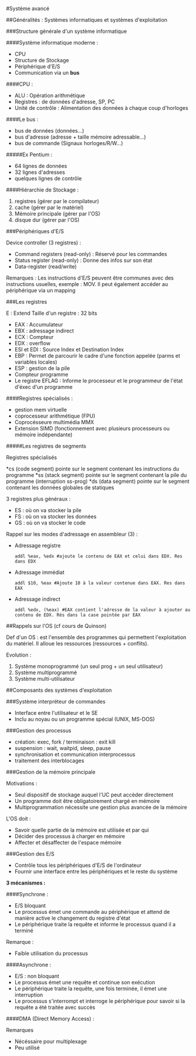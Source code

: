 #Système avancé


##Généralités : Systèmes informatiques et systèmes d'exploitation

###Structure générale d'un système informatique

####Système informatique moderne :

* CPU
* Structure de Stockage
* Périphérique d'E/S
* Communication via un **bus**

####CPU :

* ALU : Opération arithmétique
* Registres : de données d'adresse, SP, PC
* Unité de contrôle : Alimentation des données à chaque coup d'horloges


####Le bus :

* bus de données (données...)
* bus d'adresse (adresse + taille  mémoire adressable...)
* bus de commande (Signaux horloges/R/W...)

#####Ex Pentium :

* 64 lignes de données
* 32 lignes d'adresses
* quelques lignes de contrôle

####Hiérarchie de Stockage :

1. registres (gérer par le compilateur)
2. cache (gérer par le matériel)
3. Mémoire principale (gérer par l'OS)
4. disque dur (gérer par l'OS)

###Périphériques d'E/S

Device controller (3 registres) :

* Command registers (read-only) : Réservé pour les commandes
* Status register (read-only) : Donne des infos sur son état
* Data-register (read/write)

Remarques :
Les instructions d'E/S peuvent être communes avec des instructions usuelles, exemple : MOV. Il peut également accéder au périphérique via un mapping

###Les registres

E : Extend
Taille d'un registre :  32 bits

* EAX : Accumulateur
* EBX : adressage indirect
* ECX : Compteur
* EDX : overflow
* ESI et EDI : Source Index et Destination Index
* EBP : Permet de parcourir le cadre d'une fonction appelée (parms et variables locales)
* ESP : gestion de la pile
* Compteur programme
* Le registre EFLAG : Informe le processeur et le programmeur de l'état d'éxec d'un programme

####Registres spécialisés :
* gestion mem virtuelle
* coprocesseur arithmétique (FPU)
* Coprocésseure multimédia MMX
* Extension SIMD (fonctionnement avec plusieurs processeurs ou mémoire indépendante)

#####Les registres de segments

Registres spécialisés

*cs (code segment) pointe sur le segment contenant les instructions du programme
*ss (stack segment) pointe sur le segment contenant la pile du programme (interruption ss-prog)
*ds (data segment) pointe sur le segment contenant les données globales de statiques

3 registres plus généraux :

* ES : où on va stocker la pile
* FS : où on va stocker les données
* GS : où on va stocker le code

Rappel sur les modes d'adressage en assembleur (3) :

* Adressage registre

      addl %eax, %edx #ajoute le contenu de EAX et celui dans EDX. Res dans EDX

* Adressage immédiat

      addl $10, %eax #Ajoute 10 à la valeur contenue dans EAX. Res dans EAX

* Adressage indirect

      addl %edx, (%eax) #EAX contient l'adresse de la valeur à ajouter au contenu de EDX. Rés dans la case pointée par EAX

##Rappels sur l'OS (cf cours de Quinson)

Def d'un OS : est l'ensemble des programmes qui permettent l'exploitation du matériel. Il alloue les ressources (ressources + conflits).

Evolution :

1. Système monoprogrammé (un seul prog + un seul utilisateur)
2. Système multiprogrammé
3. Système multi-utilisateur

##Composants des systèmes d'exploitation

###Système interpréteur de commandes

* Interface entre l'utilisateur et le SE
* Inclu au noyau ou un programme spécial (UNIX, MS-DOS)

###Gestion des processus

* création: exec, fork / terminaison : exit kill
* suspension : wait, waitpid, sleep, pause
* synchronisation et communication interprocessus
* traitement des interblocages

###Gestion de la mémoire principale

Motivations :

* Seul dispositif de stockage auquel l'UC peut accèder directement
* Un programme doit être obligatoirement chargé en mémoire
* Multiprogrammation nécessite une gestion plus avancée de la mémoire

L'OS  doit :

* Savoir quelle partie de la mémoire est utilisée et par qui
* Décider des processus à charger en mémoire
* Affecter et désaffecter de l'espace mémoire

###Gestion des E/S

* Contrôle tous les périphériques d'E/S de l'ordinateur
* Fournir une interface entre les périphériques et le reste du système

**3 mécanismes :**

####Synchrone :

* E/S bloquant
* Le processus émet une commande au périphérique et attend de manière active le changement du registre d'état
* Le périphérique traite la requête et informe le processus quand il a terminé

Remarque :

* Faible utilisation du processus

####Asynchrone :

* E/S : non bloquant
* Le processus émet une requête et continue son exécution
* Le périphérique traite la requête, une fois terminée, il émet une interruption
* Le processus s'interrompt et interroge le périphérique pour savoir si la requête a été traitée avec succès

####DMA (Direct Memory Access) :


Remarques
* Nécéssaire pour multiplexage
* Peu utilisé
